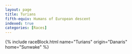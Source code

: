 ```yaml
---
layout: page
title: Turians
fifth-equiv: Humans of European descent
indexed: true
categories: [Races]
---
```


{% include raceBlock.html name="Turians" origin="Danaris" home="Sunwake" %}
